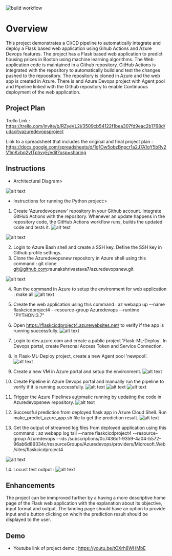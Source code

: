 ![build workflow](https://github.com/raunakshrivastava7/azuredevopsnew/actions/workflows/pythonapp.yml/badge.svg)

# Overview

This project demonstrates a CI/CD pipeline to automatically integrate and deploy a Flask based web application using Gihub Actions and Azure Devops features.
The project has a Flask based web application to predict housing prices in Boston using machine learning algorithms. The Web application code is maintained in a Github repository. GitHub Actions is integrated with the repository to automatically build and test the changes pushed to the repoository. The repository is cloned in Azure and the web app is created in Azure. There is and Azure Devops project with Agent pool and Pipeline linked with the Github repository to enable Continuous deployment of the web application.


## Project Plan

Trello Link : https://trello.com/invite/b/RZyeVL2j/3509cb54122f1bea307fd9eac2b1768d/udacityazuredevopsproject

Link to a spreadsheet that includes the original and final project plan : https://docs.google.com/spreadsheets/d/1g1Ow5obzBnpcr1a2J7A1gY5bRy2V1mKvbq2ytTphvyE/edit?usp=sharing


## Instructions

* Architectural Diagram>

![alt text](https://github.com/raunakshrivastava7/azuredevopsnew/blob/main/screenshots/Archdiagram.png)

* Instructions for running the Python project:>

1. Create 'Azuredevopsnew' repository in your Github account. Integrate GitHub Actions with the repository. Whenever an update happens in the repository code, the GitHub Actions workflow runs, builds the updated code and tests it.
![alt text](https://github.com/raunakshrivastava7/azuredevopsnew/blob/main/screenshots/GithubActionWorkflow.png)

![alt text](https://github.com/raunakshrivastava7/azuredevopsnew/blob/main/screenshots/GithubActionsWorkflow.png)

2. Login to Azure Bash shell and create a SSH key. Define the SSH key in Github profile settings.
3. Clone the Azuredevopsnew repository in Azure shell using this command : git clone git@github.com:raunakshrivastava7/azuredevopsnew.git

![alt text](https://github.com/raunakshrivastava7/azuredevopsnew/blob/main/screenshots/git%20clone.png)

4. Run the command in Azure to setup the environment for web application : make all
![alt text](https://github.com/raunakshrivastava7/azuredevopsnew/blob/main/screenshots/successful%20make.png)

5. Create the web application using this command : az webapp up --name flaskcicdproject4 --resource-group Azuredevops --runtime "PYTHON:3.7"

6. Open https://flaskcicdproject4.azurewebsites.net/ to verify if the app is running successfully.
![alt text](https://github.com/raunakshrivastava7/azuredevopsnew/blob/main/screenshots/webapp_home.png)


7. Login to dev.azure.com and create a public project 'Flask-ML-Deploy'. In Devops portal, create Personal Access Token and Service Connection.

8. In Flask-ML-Deploy project, create a new Agent pool 'newpool'.
![alt text](https://github.com/raunakshrivastava7/azuredevopsnew/blob/main/screenshots/agent_pool.png)


9. Create a new VM in Azure portal and setup the environment.
![alt text](https://github.com/raunakshrivastava7/azuredevopsnew/blob/main/screenshots/agent_pool_vm2.png)

10. Create Pipeline in Azure Devops portal and manually run the pipeline to verify if it is running successfully.
![alt text](https://github.com/raunakshrivastava7/azuredevopsnew/blob/main/screenshots/azure_pipeline_manual_run.png)
![alt text](https://github.com/raunakshrivastava7/azuredevopsnew/blob/main/screenshots/azure_pipeline_build.png)
![alt text](https://github.com/raunakshrivastava7/azuredevopsnew/blob/main/screenshots/azure_pipeline_deploy.png)


11. Trigger the Azure Pipelines automatic running by updating the code in Azuredevopsnew repository.
![alt text](https://github.com/raunakshrivastava7/azuredevopsnew/blob/main/screenshots/azure_pipeline_run_by_github_action.png)


12. Successful prediction from deployed flask app in Azure Cloud Shell. Run make_predict_azure_app.sh file to get the prediction result.
![alt text](https://github.com/raunakshrivastava7/azuredevopsnew/blob/main/screenshots/webapp_correct_prediction.png)

13. Get the output of streamed log files from deployed application using this command : az webapp log tail --name flaskcicdproject4 --resource-group Azuredevops --ids /subscriptions/0c7436df-9359-4a04-b572-96ab6d89334c/resourceGroups/Azuredevops/providers/Microsoft.Web/sites/flaskcicdproject4

![alt text](https://github.com/raunakshrivastava7/azuredevopsnew/blob/main/screenshots/webapp_log2.png)


14. Locust test output :
![alt text](https://github.com/raunakshrivastava7/azuredevopsnew/blob/main/screenshots/Locust_log4.png)

> 

## Enhancements

The project can be immproved further by a having a more descriptive home page of the Flask web application with the explanation about its objective, input format and output. The landing page should have an option to provide input and a button clicking on whcih the prediction result should be displayed to the user.

## Demo 

* Youtube link of project demo : https://youtu.be/tOXrh8WHMbE


